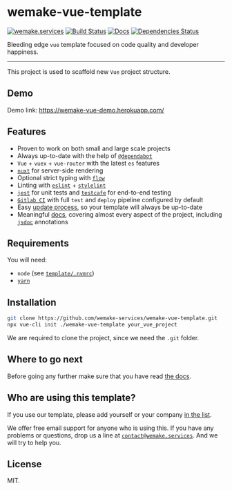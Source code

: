# wemake-vue-template

[![wemake.services](https://img.shields.io/badge/-wemake.services-green.svg?label=%20&logo=data%3Aimage%2Fpng%3Bbase64%2CiVBORw0KGgoAAAANSUhEUgAAABAAAAAQCAMAAAAoLQ9TAAAABGdBTUEAALGPC%2FxhBQAAAAFzUkdCAK7OHOkAAAAbUExURQAAAAAAAAAAAAAAAAAAAAAAAAAAAAAAAP%2F%2F%2F5TvxDIAAAAIdFJOUwAjRA8xXANAL%2Bv0SAAAADNJREFUGNNjYCAIOJjRBdBFWMkVQeGzcHAwksJnAPPZGOGAASzPzAEHEGVsLExQwE7YswCb7AFZSF3bbAAAAABJRU5ErkJggg%3D%3D)](https://wemake.services) [![Build Status](https://travis-ci.org/wemake-services/wemake-vue-template.svg?branch=master)](https://travis-ci.org/wemake-services/wemake-vue-template) [![Docs](https://img.shields.io/badge/docs-success-brightgreen.svg)](https://wemake-services.gitbook.io/wemake-vue-template/) [![Dependencies Status](https://img.shields.io/badge/dependencies-up%20to%20date-brightgreen.svg)](https://github.com/wemake-services/wemake-vue-template/pulls?utf8=%E2%9C%93&q=is%3Apr%20author%3Aapp%2Fdependabot)


Bleeding edge `vue` template focused on code quality and developer happiness.

---

This project is used to scaffold new `Vue` project structure.


## Demo

Demo link: https://wemake-vue-demo.herokuapp.com/


## Features

- Proven to work on both small and large scale projects
- Always up-to-date with the help of [`@dependabot`](https://github.com/wemake-services/wemake-vue-template/pulls?utf8=%E2%9C%93&q=is%3Apr%20author%3Aapp%2Fdependabot)
- `Vue` + `vuex` + `vue-router` with the latest `es` features
- [`nuxt`](https://nuxtjs.org/) for server-side rendering
- Optional strict typing with [`flow`](https://flow.org/)
- Linting with [`eslint`](https://eslint.org/) + [`stylelint`](https://github.com/wemake-services/stylelint-config-strict-scss)
- [`jest`](https://facebook.github.io/jest/) for unit tests and [`testcafe`](https://github.com/DevExpress/testcafe) for end-to-end testing
- [`Gitlab CI`](https://about.gitlab.com/features/gitlab-ci-cd/) with full `test` and `deploy` pipeline configured by default
- Easy [update process](https://wemake-services.gitbook.io/wemake-vue-template/#updating-template), so your template will always be up-to-date
- Meaningful [docs](https://wemake-services.gitbook.io/wemake-vue-template/), covering almost every aspect of the project, including [`jsdoc`](http://usejsdoc.org/) annotations


## Requirements

You will need:

- `node` (see [`template/.nvmrc`](https://github.com/wemake-services/wemake-vue-template/blob/master/template/.nvmrc))
- [`yarn`](https://yarnpkg.com/lang/en/)


## Installation

```bash
git clone https://github.com/wemake-services/wemake-vue-template.git
npx vue-cli init ./wemake-vue-template your_vue_project
```

We are required to clone the project, since we need the `.git` folder.

## Where to go next

Before going any further make sure that you have read [the docs](https://wemake-services.gitbook.io/wemake-vue-template).


## Who are using this template?

If you use our template, please add yourself or your company [in the list](https://github.com/wemake-services/wemake-vue-template/wiki/Who-is-using-this-template).

We offer free email support for anyone who is using this.
If you have any problems or questions, drop us a line at [`contact@wemake.services`](mailto:contact@wemake.services).
And we will try to help you.


## License

MIT.
